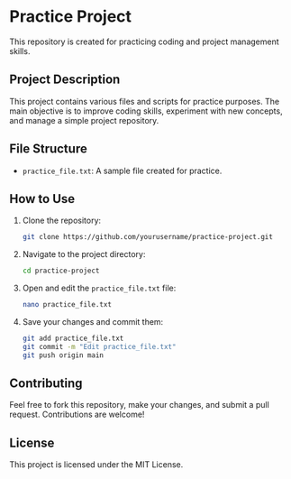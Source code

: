 # Practice Project

This repository is created for practicing coding and project management skills.

## Project Description

This project contains various files and scripts for practice purposes. The main objective is to improve coding skills, experiment with new concepts, and manage a simple project repository.

## File Structure

- `practice_file.txt`: A sample file created for practice.

## How to Use

1. Clone the repository:
    ```sh
    git clone https://github.com/yourusername/practice-project.git
    ```

2. Navigate to the project directory:
    ```sh
    cd practice-project
    ```

3. Open and edit the `practice_file.txt` file:
    ```sh
    nano practice_file.txt
    ```

4. Save your changes and commit them:
    ```sh
    git add practice_file.txt
    git commit -m "Edit practice_file.txt"
    git push origin main
    ```

## Contributing

Feel free to fork this repository, make your changes, and submit a pull request. Contributions are welcome!

## License

This project is licensed under the MIT License.
